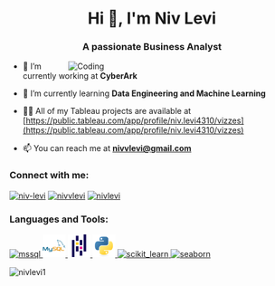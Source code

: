 <h1 align="center">Hi 👋, I'm Niv Levi</h1>
<h3 align="center">A passionate Business Analyst</h3>
<img align="right" alt="Coding" width="400" src="https://cdn.dribbble.com/users/20368/screenshots/4012238/data_scene.gif">


- 🔭 I’m currently working at **CyberArk**

- 🌱 I’m currently learning **Data Engineering and Machine Learning**

- 👨‍💻 All of my Tableau projects are available at [https://public.tableau.com/app/profile/niv.levi4310/vizzes](https://public.tableau.com/app/profile/niv.levi4310/vizzes)

- 📫 You can reach me at **nivvlevi@gmail.com**

<h3 align="left">Connect with me:</h3>
<p align="left">
<a href="https://linkedin.com/in/niv-levi" target="blank"><img align="center" src="https://raw.githubusercontent.com/rahuldkjain/github-profile-readme-generator/master/src/images/icons/Social/linked-in-alt.svg" alt="niv-levi" height="30" width="40" /></a>
<a href="https://www.hackerrank.com/nivvlevi" target="blank"><img align="center" src="https://raw.githubusercontent.com/rahuldkjain/github-profile-readme-generator/master/src/images/icons/Social/hackerrank.svg" alt="nivvlevi" height="30" width="40" /></a>
<a href="https://www.leetcode.com/nivlevi" target="blank"><img align="center" src="https://raw.githubusercontent.com/rahuldkjain/github-profile-readme-generator/master/src/images/icons/Social/leet-code.svg" alt="nivlevi" height="30" width="40" /></a>
</p>

<h3 align="left">Languages and Tools:</h3>
<p align="left"> <a href="https://www.microsoft.com/en-us/sql-server" target="_blank" rel="noreferrer"> <img src="https://www.svgrepo.com/show/303229/microsoft-sql-server-logo.svg" alt="mssql" width="40" height="40"/> </a> <a href="https://www.mysql.com/" target="_blank" rel="noreferrer"> <img src="https://raw.githubusercontent.com/devicons/devicon/master/icons/mysql/mysql-original-wordmark.svg" alt="mysql" width="40" height="40"/> </a> <a href="https://pandas.pydata.org/" target="_blank" rel="noreferrer"> <img src="https://raw.githubusercontent.com/devicons/devicon/2ae2a900d2f041da66e950e4d48052658d850630/icons/pandas/pandas-original.svg" alt="pandas" width="40" height="40"/> </a> <a href="https://www.python.org" target="_blank" rel="noreferrer"> <img src="https://raw.githubusercontent.com/devicons/devicon/master/icons/python/python-original.svg" alt="python" width="40" height="40"/> </a> <a href="https://scikit-learn.org/" target="_blank" rel="noreferrer"> <img src="https://upload.wikimedia.org/wikipedia/commons/0/05/Scikit_learn_logo_small.svg" alt="scikit_learn" width="40" height="40"/> </a> <a href="https://seaborn.pydata.org/" target="_blank" rel="noreferrer"> <img src="https://seaborn.pydata.org/_images/logo-mark-lightbg.svg" alt="seaborn" width="40" height="40"/> </a> </p>

<p><img align="center" src="https://github-readme-stats.vercel.app/api/top-langs?username=nivlevi1&show_icons=true&locale=en&layout=compact" alt="nivlevi1" /></p>
